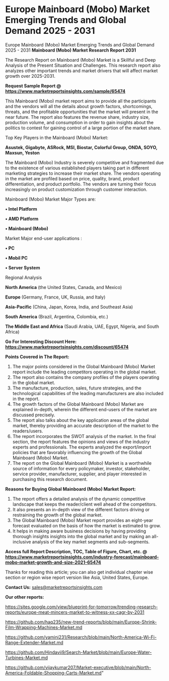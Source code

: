 # Europe Mainboard (Mobo) Market Emerging Trends and Global Demand 2025 - 2031
 Europe Mainboard (Mobo) Market Emerging Trends and Global Demand 2025 - 2031
<strong>Mainboard (Mobo) Market Research Report 2031</strong>

The Research Report on Mainboard (Mobo) Market is a Skillful and Deep Analysis of the Present Situation and Challenges. This research report also analyzes other important trends and market drivers that will affect market growth over 2025-2031.

<strong>Request Sample Report @ <a href=https://www.marketreportsinsights.com/sample/65474>https://www.marketreportsinsights.com/sample/65474</a></strong>

This Mainboard (Mobo) market report aims to provide all the participants and the vendors will all the details about growth factors, shortcomings, threats, and the profitable opportunities that the market will present in the near future. The report also features the revenue share, industry size, production volume, and consumption in order to gain insights about the politics to contest for gaining control of a large portion of the market share.

Top Key Players in the Mainboard (Mobo) Market:

<strong>Asustek, Gigabyte, ASRock, MSI, Biostar, Colorful Group, ONDA, SOYO, Maxsun, Yeston</strong>

The Mainboard (Mobo) Industry is severely competitive and fragmented due to the existence of various established players taking part in different marketing strategies to increase their market share. The vendors operating in the market are profiled based on price, quality, brand, product differentiation, and product portfolio. The vendors are turning their focus increasingly on product customization through customer interaction.

Mainboard (Mobo) Market Major Types are:

<strong>• Intel Platform

• AMD Platform

• Mainboard (Mobo)</strong>

Market Major end-user applications :

<strong>• PC

• Mobil PC

• Server System</strong>

Regional Analysis

</u><strong><b>North America</b></strong> (the United States, Canada, and Mexico)

<strong><b>Europe </b></strong>(Germany, France, UK, Russia, and Italy)

<strong><b>Asia-Pacific</b></strong> (China, Japan, Korea, India, and Southeast Asia)

<strong><b>South America</b></strong> (Brazil, Argentina, Colombia, etc.)

<strong><b>The Middle East and Africa</b></strong> (Saudi Arabia, UAE, Egypt, Nigeria, and South Africa)

<strong>Go For Interesting Discount Here: <a href=https://www.marketreportsinsights.com/discount/65474>https://www.marketreportsinsights.com/discount/65474</a></strong>

<strong>Points Covered in The Report:</strong>
<ol>
  <li>The major points considered in the Global Mainboard (Mobo) Market report include the leading competitors operating in the global market.</li>
  <li>The report also contains the company profiles of the players operating in the global market.</li>
  <li>The manufacture, production, sales, future strategies, and the technological capabilities of the leading manufacturers are also included in the report.</li>
  <li>The growth factors of the Global Mainboard (Mobo) Market are explained in-depth, wherein the different end-users of the market are discussed precisely.</li>
  <li>The report also talks about the key application areas of the global market, thereby providing an accurate description of the market to the readers/users.</li>
  <li>The report incorporates the SWOT analysis of the market. In the final section, the report features the opinions and views of the industry experts and professionals. The experts analyzed the export/import policies that are favorably influencing the growth of the Global Mainboard (Mobo) Market.</li>
  <li>The report on the Global Mainboard (Mobo) Market is a worthwhile source of information for every policymaker, investor, stakeholder, service provider, manufacturer, supplier, and player interested in purchasing this research document.</li>
</ol>
<strong>Reasons for Buying Global Mainboard (Mobo) Market Report:</strong>

<ol>
  <li>The report offers a detailed analysis of the dynamic competitive landscape that keeps the reader/client well ahead of the competitors.</li>
  <li>It also presents an in-depth view of the different factors driving or restraining the growth of the global market.</li>
  <li>The Global Mainboard (Mobo) Market report provides an eight-year forecast evaluated on the basis of how the market is estimated to grow.</li>
  <li>It helps in making aware business decisions by having providing thorough insights insights into the global market and by making an all-inclusive analysis of the key market segments and sub-segments.</li>
</ol>
<strong>Access full Report Description, TOC, Table of Figure, Chart, etc. @ <a href=https://www.marketreportsinsights.com/industry-forecast/mainboard-mobo-market-growth-and-size-2021-65474>https://www.marketreportsinsights.com/industry-forecast/mainboard-mobo-market-growth-and-size-2021-65474</a></strong>


Thanks for reading this article; you can also get individual chapter wise section or region wise report version like Asia, United States, Europe.

<strong>Contact Us:</strong>
sales@marketreportsinsights.com

<strong>Our other reports:</strong>

<a href=https://sites.google.com/view/blueprint-for-tomorrow/trending-research-reports/europe-meat-mincers-market-to-witness-xx-cagr-by-2031>https://sites.google.com/view/blueprint-for-tomorrow/trending-research-reports/europe-meat-mincers-market-to-witness-xx-cagr-by-2031</a>

<a href=https://github.com/haq235/new-trend-reports/blob/main/Europe-Shrink-Film-Wrapping-Machines-Market.md>https://github.com/haq235/new-trend-reports/blob/main/Europe-Shrink-Film-Wrapping-Machines-Market.md</a>

<a href=https://github.com/yamini231/Research/blob/main/North-America-Wi-Fi-Range-Extender-Market.md>https://github.com/yamini231/Research/blob/main/North-America-Wi-Fi-Range-Extender-Market.md</a>

<a href=https://github.com/Hindavii9/Search-Market/blob/main/Europe-Water-Turbines-Market.md>https://github.com/Hindavii9/Search-Market/blob/main/Europe-Water-Turbines-Market.md</a>

<a href=https://github.com/vijaykumar207/Market-executive/blob/main/North-America-Foldable-Shopping-Carts-Market.md>https://github.com/vijaykumar207/Market-executive/blob/main/North-America-Foldable-Shopping-Carts-Market.md</a>"
